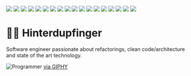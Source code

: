 ![](https://img.shields.io/badge/Language-TypeScript-informational?style=flat-square&logo=typescript&logoColor=white&color=007acc)
![](https://img.shields.io/badge/Language-Java-informational?style=flat-square&logo=java&logoColor=white&color=007396)
![](https://img.shields.io/badge/Language-Kotlin-informational?style=flat-square&logo=kotlin&logoColor=white&color=0095d5)
![](https://img.shields.io/badge/Language-JavaScript-informational?style=flat-square&logo=javascript&logoColor=white&color=f7df1e)
![](https://img.shields.io/badge/Language-Sass-informational?style=flat-square&logo=sass&logoColor=white&color=cc6699)
![](https://img.shields.io/badge/Language-GraphQL-informational?style=flat-square&logo=graphql&logoColor=white&color=e10098)
![](https://img.shields.io/badge/Tool-VisualStudioCode-informational?style=flat-square&logo=visual-studio-code&logoColor=white&color=007acc)
![](https://img.shields.io/badge/Tool-IntelliJ_IDEA-informational?style=flat-square&logo=intellij-idea&logoColor=white&color=000000)
![](https://img.shields.io/badge/Tool-Docker-informational?style=flat-square&logo=docker&logoColor=white&color=2496ed)
![](https://img.shields.io/badge/Tool-Kubernetes-informational?style=flat-square&logo=kubernetes&logoColor=white&color=326ce5)
![](https://img.shields.io/badge/Tool-AWS-informational?style=flat-square&logo=aws&logoColor=white&color=232f3e)
![](https://img.shields.io/badge/Tool-Apache_Kafka-informational?style=flat-square&logo=apache-kafka&logoColor=white&color=000000)
![](https://img.shields.io/badge/Dependency-Storybook-informational?style=flat-square&logo=storybook&logoColor=white&color=ff4785)
![](https://img.shields.io/badge/Dependency-Jest-informational?style=flat-square&logo=jest&logoColor=white&color=c21325)
![](https://img.shields.io/badge/Dependency-Angular-informational?style=flat-square&logo=angular&logoColor=white&color=dd0031)
![](https://img.shields.io/badge/Dependency-StencilJS-informational?style=flat-square&logo=stenciljs&logoColor=white&color=000000)
![](https://img.shields.io/badge/Dependency-Ionic-informational?style=flat-square&logo=ionic&logoColor=white&color=3880ff)
![](https://img.shields.io/badge/Dependency-Spring-informational?style=flat-square&logo=spring&logoColor=white&color=6db33f)

# 🧑‍💻 Hinterdupfinger

Software engineer passionate about refactorings, clean code/architecture and state of the art technology.

![Programmer](https://media.giphy.com/media/p4NLw3I4U0idi/source.gif)
<a href="https://giphy.com/gifs/programmer-p4NLw3I4U0idi">via GIPHY</a></p>
